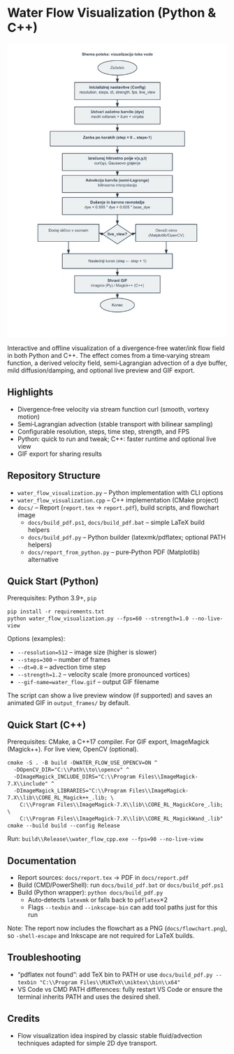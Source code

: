 # Water Flow Visualization (Python & C++)

![Algorithm Flowchart](docs/flowchart.png)

Interactive and offline visualization of a divergence‑free water/ink flow field in both Python and C++. The effect comes from a time‑varying stream function, a derived velocity field, semi‑Lagrangian advection of a dye buffer, mild diffusion/damping, and optional live preview and GIF export.

## Highlights
- Divergence‑free velocity via stream function curl (smooth, vortexy motion)
- Semi‑Lagrangian advection (stable transport with bilinear sampling)
- Configurable resolution, steps, time step, strength, and FPS
- Python: quick to run and tweak; C++: faster runtime and optional live view
- GIF export for sharing results

## Repository Structure
- `water_flow_visualization.py` – Python implementation with CLI options
- `water_flow_visualization.cpp` – C++ implementation (CMake project)
- `docs/` – Report (`report.tex` → `report.pdf`), build scripts, and flowchart image
  - `docs/build_pdf.ps1`, `docs/build_pdf.bat` – simple LaTeX build helpers
  - `docs/build_pdf.py` – Python builder (latexmk/pdflatex; optional PATH helpers)
  - `docs/report_from_python.py` – pure‑Python PDF (Matplotlib) alternative

## Quick Start (Python)
Prerequisites: Python 3.9+, `pip`

```
pip install -r requirements.txt
python water_flow_visualization.py --fps=60 --strength=1.0 --no-live-view
```

Options (examples):
- `--resolution=512` – image size (higher is slower)
- `--steps=300` – number of frames
- `--dt=0.8` – advection time step
- `--strength=1.2` – velocity scale (more pronounced vortices)
- `--gif-name=water_flow.gif` – output GIF filename

The script can show a live preview window (if supported) and saves an animated GIF in `output_frames/` by default.

## Quick Start (C++)
Prerequisites: CMake, a C++17 compiler. For GIF export, ImageMagick (Magick++). For live view, OpenCV (optional).

```
cmake -S . -B build -DWATER_FLOW_USE_OPENCV=ON ^
  -DOpenCV_DIR="C:\\Path\\to\\opencv" ^
  -DImageMagick_INCLUDE_DIRS="C:\\Program Files\\ImageMagick-7.X\\include" ^
  -DImageMagick_LIBRARIES="C:\\Program Files\\ImageMagick-7.X\\lib\\CORE_RL_Magick++_.lib; \
    C:\\Program Files\\ImageMagick-7.X\\lib\\CORE_RL_MagickCore_.lib; \
    C:\\Program Files\\ImageMagick-7.X\\lib\\CORE_RL_MagickWand_.lib"
cmake --build build --config Release
```

Run: `build\\Release\\water_flow_cpp.exe --fps=90 --no-live-view`

## Documentation
- Report sources: `docs/report.tex` → PDF in `docs/report.pdf`
- Build (CMD/PowerShell): run `docs/build_pdf.bat` or `docs/build_pdf.ps1`
- Build (Python wrapper): `python docs/build_pdf.py`
  - Auto‑detects `latexmk` or falls back to `pdflatex`×2
  - Flags `--texbin` and `--inkscape-bin` can add tool paths just for this run

Note: The report now includes the flowchart as a PNG (`docs/flowchart.png`), so `-shell-escape` and Inkscape are not required for LaTeX builds.

## Troubleshooting
- “pdflatex not found”: add TeX bin to PATH or use `docs/build_pdf.py --texbin "C:\\Program Files\\MiKTeX\\miktex\\bin\\x64"`
- VS Code vs CMD PATH differences: fully restart VS Code or ensure the terminal inherits PATH and uses the desired shell.

## Credits
- Flow visualization idea inspired by classic stable fluid/advection techniques adapted for simple 2D dye transport.
